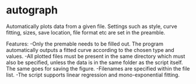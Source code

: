 # autograph
Automatically plots data from a given file. Settings such as style, curve fitting, sizes, save location, file format etc are set in the preamble.

Features:
  -Only the premable needs to be filled out. The program automatically outputs a fitted curve according to the chosen type and values.
  -All plotted files must be present in the same directory which must also be specified, unless the data is in the same folder as the script itself. The same goes for saving the figure.
  -Filenames are specified within the file list.
  -The script supports linear regression and mono-exponential fitting.
